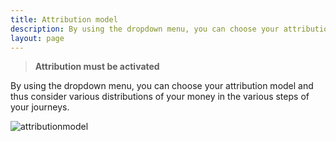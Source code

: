 ```yaml
---
title: Attribution model
description: By using the dropdown menu, you can choose your attribution model and thus consider various distributions of your money in the various steps of your journeys.
layout: page
---
```


> **Attribution must be activated**

By using the dropdown menu, you can choose your attribution model and thus consider various distributions of your money in the various steps of your journeys.

![attributionmodel]({{site.url}}{{site.baseurl}}/core_app/journey/web_application/menu/settings/images/attribution_model.gif)